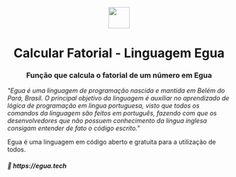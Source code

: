 <p align="center">
  <img src="https://egua.tech/assets/img/egua.png" width="48">
</p>
<h1 align="center">Calcular Fatorial - Linguagem Egua</h1>
<h3 align="center">Função que calcula o fatorial de um número em Egua</h3>

<p><i>
  "Egua é uma linguagem de programação nascida e mantida em Belém do Pará, Brasil. O principal objetivo da linguagem é auxiliar no aprendizado de lógica de programação em lingua portuguesa, visto que todos os comandos da linguagem são feitos em português, fazendo com que os desenvolvedores que não possuem conhecimento da língua inglesa consigam entender de fato o código escrito."
</i></p>

<p fonte-size="50px"> 
  Egua é uma linguagem em código aberto e gratuita para a utilização de todos.
</p>

<h5>
  🔗 https://egua.tech 
</h5>
